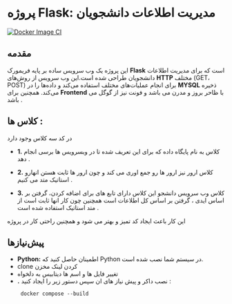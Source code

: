 # پروژه Flask: مدیریت اطلاعات دانشجویان
[![Docker Image CI](https://github.com/tahatehran/flask_databese_manager_student/actions/workflows/docker-image.yml/badge.svg)](https://github.com/tahatehran/flask_databese_manager_student/actions/workflows/docker-image.yml)
## مقدمه

این پروژه یک وب سرویس ساده بر پایه فریمورک **Flask** است که برای مدیریت اطلاعات دانشجویان طراحی شده است.این وب سرویس از روش‌های **HTTP** مختلف (GET، POST) برای انجام عملیات‌های مختلف استفاده می‌کند و داده‌ها را در **MYSQL** ذخیره می‌کند. همچنین برای **Frontend**  با ظاحر بروز و مدرن می باشد و فونت نیز از گوگل می باشد . 

## کلاس ها : 

در کد سه کلاس وجود دارد 

* **1.**  کلاس به نام پایگاه داده که برای این تعریف شده تا در وبسرویس ها برسی انجام دهد . 
  
* **2.** کلاس ارور نیز ارور ها رو جمع اوری می کند و چون ارور ها ثابت هستن انهارو استاتیک متد می کنیم .
 
*  **3.** کلاس وب سرویس دانشجو این کلاس دارای تابع های برای اضافه کردن، گرفتن بر اساس ایدی ، گرفتن بر اساس کل اطلاعات است همچنین چون کار انها ثابت است از متد استاتیک استفاده شده است .
  

این کار باعث ایجاد کد تمیز و بهتر می شود و همچنین راحتی کار در پروژه 



## پیش‌نیازها

* **Python:** اطمینان حاصل کنید که Python در سیستم شما نصب شده است.
* clone  کردن لینک مخزن
* تغییر فایل ها و اسم ها دیتابیس به دلخواه 
* **.** نصب داکر و پیش نیاز های ان سپس دستور زیر را ایجاد کنید :
  ```bas
   docker compose --build
